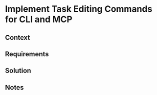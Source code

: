 # Implement Task Editing Commands for CLI and MCP

## Context

## Requirements

## Solution

## Notes
